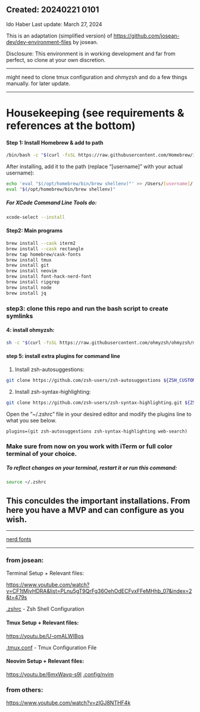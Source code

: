 ## Created: 20240221 0101

Ido Haber
Last update: March 27, 2024

This is an adaptation (simplified version) of https://github.com/josean-dev/dev-environment-files by josean.

Disclosure: This environment is in working development and far from perfect, so clone at your own discretion.

---

might need to clone tmux configuration and ohmyzsh and do a few things manually. for later update.

---

# Housekeeping (see requirements & references at the bottom)

#### Step 1: Install Homebrew & add to path

```bash
/bin/bash -c "$(curl -fsSL https://raw.githubusercontent.com/Homebrew/install/HEAD/install.sh)"
```

After installing, add it to the path (replace ”[username]” with your actual username):

```bash
echo 'eval "$(/opt/homebrew/bin/brew shellenv)"' >> /Users/[username]/.zprofile
eval "$(/opt/homebrew/bin/brew shellenv)"
```

##### For XCode Command Line Tools do:

```bash
xcode-select --install
```

#### Step2: Main programs

```bash
brew install --cask iterm2
brew install --cask rectangle
brew tap homebrew/cask-fonts
brew install tmux
brew install git
brew install neovim
brew install font-hack-nerd-font
brew install ripgrep
brew install node
brew install jq
```

### step3: clone this repo and run the bash script to create symlinks

#### 4: install ohmyzsh:

```bash
sh -c "$(curl -fsSL https://raw.githubusercontent.com/ohmyzsh/ohmyzsh/master/tools/install.sh)"
```

#### step 5: install extra plugins for command line

1. Install zsh-autosuggestions:

```bash
git clone https://github.com/zsh-users/zsh-autosuggestions ${ZSH_CUSTOM:-~/.oh-my-zsh/custom}/plugins/zsh-autosuggestions
```

2. Install zsh-syntax-highlighting:

```bash
git clone https://github.com/zsh-users/zsh-syntax-highlighting.git ${ZSH_CUSTOM:-~/.oh-my-zsh/custom}/plugins/zsh-syntax-highlighting
```

Open the ”~/.zshrc” file in your desired editor and modify the plugins line to what you see below.

```
plugins=(git zsh-autosuggestions zsh-syntax-highlighting web-search)
```

### Make sure from now on you work with iTerm or full color terminal of your choice.

##### To reflect changes on your terminal, restart it or run this command:

```bash
source ~/.zshrc
```

## This conculdes the important installations. From here you have a MVP and can configure as you wish.

---

[nerd fonts](https://github.com/ryanoasis/nerd-fonts)

---

### from josean:

Terminal Setup + Relevant files:

https://www.youtube.com/watch?v=CF1tMjvHDRA&list=PLnu5gT9QrFg36OehOdECFvxFFeMHhb_07&index=2&t=479s

[.zshrc](.zshrc) - Zsh Shell Configuration

#### Tmux Setup + Relevant files:

https://youtu.be/U-omALWIBos

[.tmux.conf](.tmux.conf) - Tmux Configuration File

#### Neovim Setup + Relevant files:

https://youtu.be/6mxWayq-s9I
[.config/nvim](.config/nvim)

### from others:

https://www.youtube.com/watch?v=zIGJ8NTHF4k
